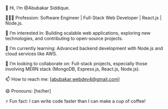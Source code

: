 👋 Hi, I’m @Abubakar Siddique.

👩🏻‍💻 Profession: Software Engineer | Full-Stack Web Developer | React.js | Node.js.

👀 I’m interested in: Building scalable web applications, exploring new technologies, and contributing to open-source projects.

🌱 I’m currently learning: Advanced backend development with Node.js and cloud services like AWS.

💞️ I’m looking to collaborate on: Full-stack projects, especially those involving MERN stack (MongoDB, Express.js, React.js, Node.js).

📫 How to reach me: [abubakar.webdev4@gmail.com]

😄 Pronouns: [he/her]

⚡ Fun fact: I can write code faster than I can make a cup of coffee!

<!---
Abubakar-4/Abubakar-4 is a ✨ special ✨ repository because its `README.md` (this file) appears on your GitHub profile.
You can click the Preview link to take a look at your changes.
--->
